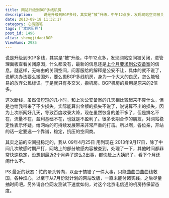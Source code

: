 ```yaml
---
title: 网站升级到BGP多线机房
description:     说是升级到BGP多线，其实是“被”升级，中午12点多，发现网站空间被关闭，进管理面板查看关闭原因，什么都没有，最新的信息还是上个月要求到公安备案的信息。就这样，无端由的关闭空间，问客服给的解释是公安不让，具体的就不说了，说解决办法要么搬国外，要么搬BGP多线机房，身为一个大大的良民，怎么能轻易的放弃公民标识。于是就只有
date: 2013-09-18 11:32:17
category: 心情随笔
tags: ['本站历程']
post_id: 1496
alias: shengjidaoiBGP
ViewNums: 2985
---
```


说是升级到BGP多线，其实是“被”升级，中午12点多，发现网站空间被关闭，进管理面板查看关闭原因，什么都没有，最新的信息还是[上个月要求到公安备案](/blog/wangzhanruhezaigonganjubeian)的信息。就这样，无端由的关闭空间，问客服给的解释是公安不让，具体的就不说了，说解决办法要么搬国外，要么搬BGP多线机房，身为一个大大的良民，怎么能轻易的放弃公民标识。于是就只有多交米，搬机房。BGP机房的费用是原来的2倍多。

这次断线，虽然仅短短的几小时，和上次公安备案的几天相比较起来不算什么，但是也给我带来了不少损失。实际能算出金额的损失不说了，说说算不出的损失，因为上次断网好几天，导致百度收录大降，现在虽然恢复的差不多了，但是排名不在，流量不在，盈利基础不在，也就是不盈利了。很多长期合作的朋友，对网站稳定性表示怀疑。给网站的可持续发展带来非常严重的打击。所以啊，各位亲，开站的话一定要选一个靠谱，稳定，抗压的空间商。

其实之前的空间挺稳定的，我从 09年4月25日 用到现在 2013年9月17日，除了中间几次敏感时期严打，网站上的部分敏感内容被查到，处理了一下，其他时间都非常快速稳定，没想到最近2个月弄了这么2出事，都快赶上大姨妈了，看下个月还闹什么不。

PS.最近的状态：忙的晕头转向，以至于搞错了一件大事，只能曲曲曲曲曲线救国，各种烦心，以至于从7月份就计划的网站改版，一直未能付诸实践。之后尽量抽时间吧。另外请各位网友测试下速度如何，对这个北京电信通的机房持保留态度。

